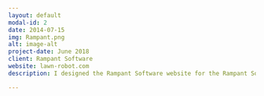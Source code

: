 ```yaml
---
layout: default
modal-id: 2
date: 2014-07-15
img: Rampant.png
alt: image-alt
project-date: June 2018
client: Rampant Software
website: lawn-robot.com
description: I designed the Rampant Software website for the Rampant Software LLC startup during the summer of 2018. The development was done using the static site developer called Jekyll. Currently all of the features of the website are complete, the website will not be hosted until a graphic designer has completed the companies logos and added them to the website. If you would like more information on this project please feel free to contact me by filling out the contact form at the bottom of this website.

---
```

